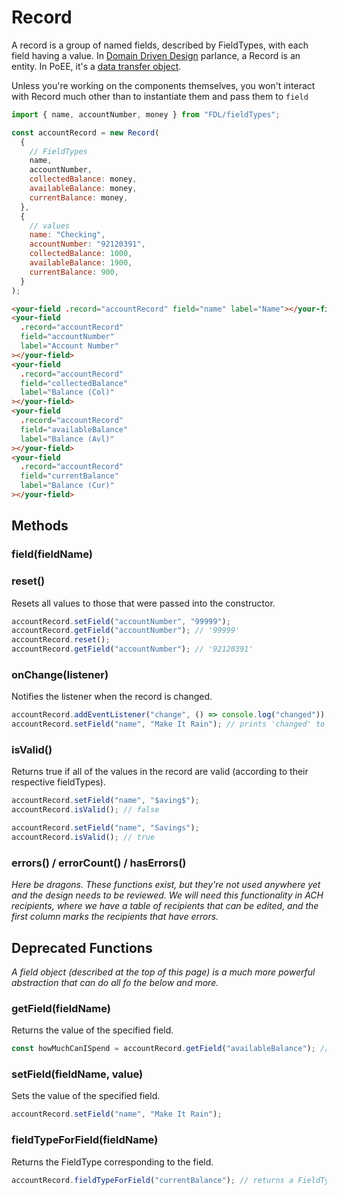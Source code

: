 # Record

A record is a group of named fields, described by FieldTypes, with each field having a value. In [Domain Driven Design](https://martinfowler.com/bliki/EvansClassification.html) parlance, a Record is an entity. In PoEE, it's a [data transfer object](https://martinfowler.com/eaaCatalog/dataTransferObject.html).

Unless you're working on the components themselves, you won't interact with Record much other than to instantiate them and pass them to `field`

```js
import { name, accountNumber, money } from "FDL/fieldTypes";

const accountRecord = new Record(
  {
    // FieldTypes
    name,
    accountNumber,
    collectedBalance: money,
    availableBalance: money,
    currentBalance: money,
  },
  {
    // values
    name: "Checking",
    accountNumber: "92120391",
    collectedBalance: 1000,
    availableBalance: 1900,
    currentBalance: 900,
  }
);
```

```html
<your-field .record="accountRecord" field="name" label="Name"></your-field>
<your-field
  .record="accountRecord"
  field="accountNumber"
  label="Account Number"
></your-field>
<your-field
  .record="accountRecord"
  field="collectedBalance"
  label="Balance (Col)"
></your-field>
<your-field
  .record="accountRecord"
  field="availableBalance"
  label="Balance (Avl)"
></your-field>
<your-field
  .record="accountRecord"
  field="currentBalance"
  label="Balance (Cur)"
></your-field>
```

## Methods

### field(fieldName)

### reset()

Resets all values to those that were passed into the constructor.

```js
accountRecord.setField("accountNumber", "99999");
accountRecord.getField("accountNumber"); // '99999'
accountRecord.reset();
accountRecord.getField("accountNumber"); // '92120391'
```

### onChange(listener)

Notifies the listener when the record is changed.

```js
accountRecord.addEventListener("change", () => console.log("changed"));
accountRecord.setField("name", "Make It Rain"); // prints 'changed' to the console
```

### isValid()

Returns true if all of the values in the record are valid (according to their respective fieldTypes).

```js
accountRecord.setField("name", "$aving$");
accountRecord.isValid(); // false

accountRecord.setField("name", "Savings");
accountRecord.isValid(); // true
```

### errors() / errorCount() / hasErrors()

_Here be dragons. These functions exist, but they're not used anywhere yet and the design needs to be reviewed. We will need this functionality in ACH recipients, where we have a table of recipients that can be edited, and the first column marks the recipients that have errors._

## Deprecated Functions

_A field object (described at the top of this page) is a much more powerful abstraction that can do all fo the below and more._

### getField(fieldName)

Returns the value of the specified field.

```js
const howMuchCanISpend = accountRecord.getField("availableBalance"); // 1900
```

### setField(fieldName, value)

Sets the value of the specified field.

```js
accountRecord.setField("name", "Make It Rain");
```

### fieldTypeForField(fieldName)

Returns the FieldType corresponding to the field.

```js
accountRecord.fieldTypeForField("currentBalance"); // returns a FieldType object
```
